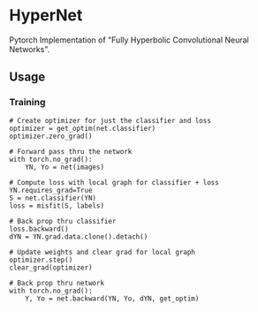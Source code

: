 # HyperNet
Pytorch Implementation of "Fully Hyperbolic Convolutional Neural Networks". 

## Usage

### Training
    # Create optimizer for just the classifier and loss
    optimizer = get_optim(net.classifier)
    optimizer.zero_grad()

    # Forward pass thru the network 
    with torch.no_grad():
        YN, Yo = net(images)

    # Compute loss with local graph for classifier + loss
    YN.requires_grad=True
    S = net.classifier(YN)
    loss = misfit(S, labels)

    # Back prop thru classifier
    loss.backward()
    dYN = YN.grad.data.clone().detach()

    # Update weights and clear grad for local graph
    optimizer.step()
    clear_grad(optimizer)

    # Back prop thru network
    with torch.no_grad():
        Y, Yo = net.backward(YN, Yo, dYN, get_optim)